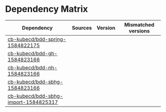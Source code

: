 # Dependency Matrix

Dependency | Sources | Version | Mismatched versions
---------- | ------- | ------- | -------------------
[cb-kubecd/bdd-spring-1584822175](https://github.com/cb-kubecd/bdd-spring-1584822175.git) |  | []() | 
[cb-kubecd/bdd-gh-1584823166](https://github.com/cb-kubecd/bdd-gh-1584823166.git) |  | []() | 
[cb-kubecd/bdd-nh-1584823166](https://github.com/cb-kubecd/bdd-nh-1584823166.git) |  | []() | 
[cb-kubecd/bdd-sbhg-1584823166](https://github.com/cb-kubecd/bdd-sbhg-1584823166.git) |  | []() | 
[cb-kubecd/bdd-sbhg-import-1584825317](https://github.com/cb-kubecd/bdd-sbhg-import-1584825317.git) |  | []() | 
